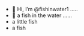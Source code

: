 - 👋 Hi, I’m @fishinwater1 .....
- 👋 a fish in the water ......
- a little fish
- a fish
<!---
fishinwater1/fishinwater1 is a ✨ special ✨ repository because its `README.md` (this file) appears on your GitHub profile.
You can click the Preview link to take a look at your changes.
--->
